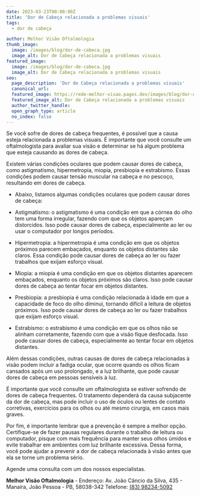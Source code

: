 ```yaml
---
date: 2023-03-23T00:00:00Z
title: 'Dor de Cabeça relacionada a problemas visuais'
tags:
  - dor de cabeça

author: Melhor Visão Oftalmologia
thumb_image:
  image: /images/blog/dor-de-cabeca.jpg
  image_alt: Dor de Cabeça relacionada a problemas visuais
featured_image:
  image: /images/blog/dor-de-cabeca.jpg
  image_alt: Dor de Cabeça relacionada a problemas visuais
seo:
  page_description: 'Dor de Cabeça relacionada a problemas visuais'
  canonical_url:
  featured_image: https://rede-melhor-visao.pages.dev/images/blog/dor-de-cabeca.jpg
  featured_image_alt: Dor de Cabeça relacionada a problemas visuais
  author_twitter_handle:
  open_graph_type: article
  no_index: false
---
```


Se você sofre de dores de cabeça frequentes, é possível que a causa esteja
relacionada a problemas visuais. É importante que você consulte um
oftalmologista para avaliar sua visão e determinar se há algum problema que
esteja causando as dores de cabeça.

Existem várias condições oculares que podem causar dores de cabeça, como
astigmatismo, hipermetropia, miopia, presbiopia e estrabismo. Essas condições
podem causar tensão muscular na cabeça e no pescoço, resultando em dores de
cabeça.

- Abaixo, listamos algumas condições oculares que podem causar dores de cabeça:

- Astigmatismo: o astigmatismo é uma condição em que a córnea do olho tem uma
  forma irregular, fazendo com que os objetos apareçam distorcidos. Isso pode
  causar dores de cabeça, especialmente ao ler ou usar o computador por longos
  períodos.

- Hipermetropia: a hipermetropia é uma condição em que os objetos próximos
  parecem embaçados, enquanto os objetos distantes são claros. Essa condição
  pode causar dores de cabeça ao ler ou fazer trabalhos que exijam esforço
  visual.

- Miopia: a miopia é uma condição em que os objetos distantes aparecem
  embaçados, enquanto os objetos próximos são claros. Isso pode causar dores de
  cabeça ao tentar focar em objetos distantes.

- Presbiopia: a presbiopia é uma condição relacionada à idade em que a
  capacidade de foco do olho diminui, tornando difícil a leitura de objetos
  próximos. Isso pode causar dores de cabeça ao ler ou fazer trabalhos que
  exijam esforço visual.

- Estrabismo: o estrabismo é uma condição em que os olhos não se alinham
  corretamente, fazendo com que a visão fique desfocada. Isso pode causar dores
  de cabeça, especialmente ao tentar focar em objetos distantes.

Além dessas condições, outras causas de dores de cabeça relacionadas à visão
podem incluir a fadiga ocular, que ocorre quando os olhos ficam cansados após um
uso prolongado, e a luz brilhante, que pode causar dores de cabeça em pessoas
sensíveis à luz.

É importante que você consulte um oftalmologista se estiver sofrendo de dores de
cabeça frequentes. O tratamento dependerá da causa subjacente da dor de cabeça,
mas pode incluir o uso de óculos ou lentes de contato corretivas, exercícios
para os olhos ou até mesmo cirurgia, em casos mais graves.

Por fim, é importante lembrar que a prevenção é sempre a melhor opção.
Certifique-se de fazer pausas regulares durante o trabalho de leitura ou
computador, pisque com mais frequência para manter seus olhos úmidos e evite
trabalhar em ambientes com luz brilhante excessiva. Dessa forma, você pode
ajudar a prevenir a dor de cabeça relacionada à visão antes que ela se torne um
problema sério.

Agende uma consulta com um dos nossos especialistas.

**Melhor Visão Oftalmologia** - Endereço: Av. João Câncio da Silva, 435 -
Manaíra, João Pessoa - PB, 58038-342 Telefone:
[(83) 98234-5092](https://wa.me/5583982345092?text=Ol%C3%A1%2C%20gostaria%20de%20agendar%20minha%20consulta)
